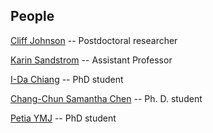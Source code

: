 ## People

[Cliff Johnson](http://cass.ucsd.edu/~lcj/) -- Postdoctoral researcher

[Karin Sandstrom](http://karinsandstrom.github.io) -- Assistant Professor

[I-Da Chiang](https://idchiang.github.io/) -- PhD student

[Chang-Chun Samantha Chen](http://cass.ucsd.edu/index.php/grads:Cchen) -- Ph. D. student

[Petia YMJ](http://casswww.ucsd.edu/index.php/grads:Pyanchulova) -- PhD student
